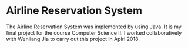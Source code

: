 # Airline Reservation System

The Airline Reservation System was implemented by using Java.
It is my final project for the course Computer Science II. I worked collaboratively with Wenliang Jia to carry out this project in Apirl 2018.

